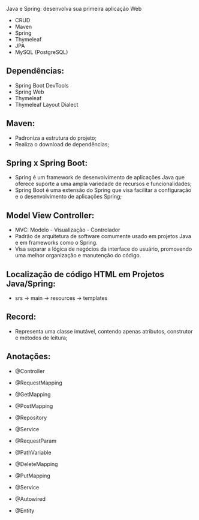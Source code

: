 Java e Spring: desenvolva sua primeira aplicação Web

- CRUD
- Maven
- Spring
- Thymeleaf
- JPA
- MySQL (PostgreSQL)

## Dependências:

- Spring Boot DevTools
- Spring Web
- Thymeleaf
- Thymeleaf Layout Dialect

## Maven:

- Padroniza a estrutura do projeto;
- Realiza o download de dependências;

## Spring x Spring Boot:

- Spring é um framework de desenvolvimento de aplicações Java que oferece suporte a uma ampla variedade de recursos e funcionalidades;
- Spring Boot é uma extensão do Spring que visa facilitar a configuração e o desenvolvimento de aplicações Spring;

## Model View Controller:

- MVC: Modelo - Visualização - Controlador
- Padrão de arquitetura de software comumente usado em projetos Java e em frameworks como o Spring. 
- Visa separar a lógica de negócios da interface do usuário, promovendo uma melhor organização e manutenção do código.

## Localização de código HTML em Projetos Java/Spring:

- srs -> main -> resources -> templates 

## Record:

- Representa uma classe imutável, contendo apenas atributos, construtor e métodos de leitura;



## Anotações:

- @Controller
- @RequestMapping
- @GetMapping
- @PostMapping


- @Repository
- @Service
- @RequestParam
- @PathVariable
- @DeleteMapping
- @PutMapping
- @Service
- @Autowired
- @Entity